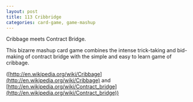 ```yaml
---
layout: post
title: 113 Cribbridge
categories: card-game, game-mashup
---
```

Cribbage meets Contract Bridge.

This bizarre mashup card game combines the intense trick-taking and bid-making of contract bridge with the simple and easy to learn game of cribbage.

([http://en.wikipedia.org/wiki/Cribbage](http://en.wikipedia.org/wiki/Cribbage) and [http://en.wikipedia.org/wiki/Contract_bridge](http://en.wikipedia.org/wiki/Contract_bridge)) 